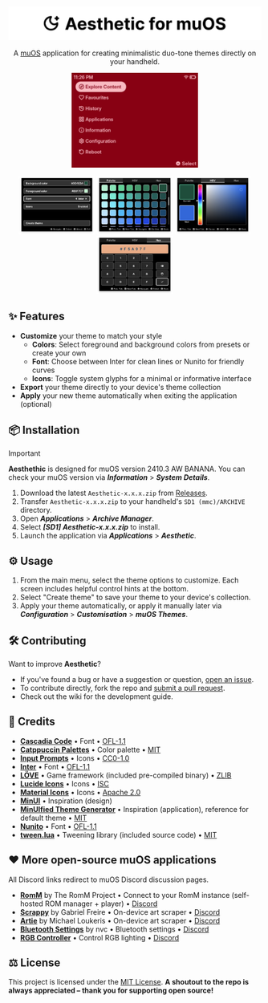<picture>
  <source media="(prefers-color-scheme: dark)" srcset=".github/banner_dark.webp">
  <source media="(prefers-color-scheme: light)" srcset=".github/banner_light.webp">
  <img alt="Project banner" src=".github/banner_light.webp">
</picture>

<div align="center">
  <p>
    A <a href="https://muos.dev">muOS</a> application for creating minimalistic duo-tone themes directly on your handheld.
  </p>
  <p>
    <img src="/.github/preview_animated.webp" width="50%" height="50%" alt="Preview of Aesthetic">
  </p>
  <p>
    <img src="/.github/screenshot_menu_main.png" width="30%" alt="Aesthetic main menu">
    <img src="/.github/screenshot_menu_palette.png" width="30%" alt="Aesthetic color palette screen">
    <img src="/.github/screenshot_menu_picker.png" width="30%" alt="Aesthetic HSV picker screen">
    <img src="/.github/screenshot_menu_hex.png" width="30%" alt="Aesthetic hex code screen">
  </p>
</div>

## ✨ Features

- **Customize** your theme to match your style
  - **Colors**: Select foreground and background colors from presets or create your own
  - **Font**: Choose between Inter for clean lines or Nunito for friendly curves
  - **Icons**: Toggle system glyphs for a minimal or informative interface
- **Export** your theme directly to your device's theme collection
- **Apply** your new theme automatically when exiting the application (optional)

## 📦 Installation

> [!IMPORTANT]
> **Aesthethic** is designed for muOS version 2410.3 AW BANANA. You can check your muOS version via **_Information_** > **_System Details_**.

1. Download the latest `Aesthetic-x.x.x.zip` from [Releases](https://github.com/joneavila/aesthetic/releases).
2. Transfer `Aesthetic-x.x.x.zip` to your handheld's `SD1 (mmc)/ARCHIVE` directory.
3. Open **_Applications_** > **_Archive Manager_**.
4. Select **_[SD1] Aesthetic-x.x.x.zip_** to install.
5. Launch the application via **_Applications_** > **_Aesthetic_**.

## ⚙️ Usage

1. From the main menu, select the theme options to customize. Each screen includes helpful control hints at the bottom.
2. Select "Create theme" to save your theme to your device's collection.
3. Apply your theme automatically, or apply it manually later via **_Configuration_** > **_Customisation_** > **_muOS Themes_**.

## 🛠️ Contributing

Want to improve **Aesthetic**?

- If you've found a bug or have a suggestion or question, [open an issue](https://github.com/joneavila/aesthetic/issues/new).
- To contribute directly, fork the repo and [submit a pull request](https://github.com/joneavila/aesthetic/compare).
- Check out the wiki for the development guide.

## 🌟 Credits

- [**Cascadia Code**](https://github.com/microsoft/cascadia-code/) • Font • [OFL-1.1](src/assets/fonts/cascadia_code/LICENSE)
- [**Catppuccin Palettes**](https://github.com/catppuccin/palette) • Color palette • [MIT](https://github.com/catppuccin/palette/blob/main/LICENSE)
- [**Input Prompts**](https://kenney.nl/assets/input-prompts) • Icons • [CC0-1.0](https://creativecommons.org/publicdomain/zero/1.0/)  
- [**Inter**](https://github.com/rsms/inter) • Font • [OFL-1.1](src/assets/fonts/inter/OFL.txt)
- [**LÖVE**](https://github.com/love2d/love) • Game framework (included pre-compiled binary) • [ZLIB](https://github.com/love2d/love/blob/main/license.txt)  
- [**Lucide Icons**](https://github.com/lucide-icons/lucide) • Icons • [ISC](https://github.com/lucide-icons/lucide/blob/main/LICENSE)
- [**Material Icons**](https://github.com/google/material-design-icons) • Icons • [Apache 2.0](https://github.com/google/material-design-icons/blob/master/LICENSE)
- [**MinUI**](https://github.com/shauninman/MinUI) • Inspiration (design)
- [**MinUIfied Theme Generator**](https://github.com/hmcneill46/muOS-MinUIfied-Theme-Generator) • Inspiration (application), reference for default theme • [MIT](https://github.com/hmcneill46/muOS-MinUIfied-Theme-Generator/blob/master/LICENSE)
- [**Nunito**](https://github.com/googlefonts/nunito) • Font • [OFL-1.1](src/assets/fonts/nunito/OFL.txt)
- [**tween.lua**](https://github.com/kikito/tween.lua) • Tweening library (included source code) • [MIT](https://github.com/kikito/tween.lua/blob/master/LICENSE.txt)

## ❤️ More open-source muOS applications

All Discord links redirect to muOS Discord discussion pages.

- [**RomM**](https://github.com/rommapp/muos-app) by The RomM Project • Connect to your RomM instance (self-hosted ROM manager + player) • [Discord](https://discord.com/channels/1152022492001603615/1337110104591564911)
- [**Scrappy**](https://github.com/gabrielfvale/scrappy) by Gabriel Freire • On-device art scraper • [Discord](https://discord.com/channels/1152022492001603615/1301609580459200533)
- [**Artie**](https://github.com/milouk/artie) by Michael Loukeris • On-device art scraper • [Discord](https://discord.com/channels/1152022492001603615/1290041622519742474)
- [**Bluetooth Settings**](https://github.com/nvcuong1312/bltMuos) by nvc • Bluetooth settings • [Discord](https://discord.com/channels/1152022492001603615/1326441936403435634)
- [**RGB Controller**](https://github.com/JanTrueno) • Control RGB lighting • [Discord](https://discord.com/channels/1152022492001603615/1272215949474267187)

## ⚖️ License

This project is licensed under the [MIT License](LICENSE). **A shoutout to the repo is always appreciated – thank you for supporting open source!**
